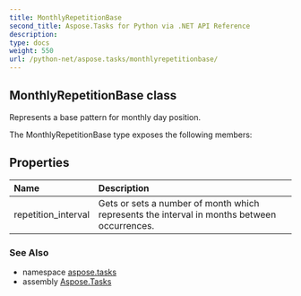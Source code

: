 ```yaml
---
title: MonthlyRepetitionBase
second_title: Aspose.Tasks for Python via .NET API Reference
description: 
type: docs
weight: 550
url: /python-net/aspose.tasks/monthlyrepetitionbase/
---
```


## MonthlyRepetitionBase class

Represents a base pattern for monthly day position.

The MonthlyRepetitionBase type exposes the following members:
## Properties
| Name | Description |
| :- | :- |
|repetition_interval|Gets or sets a number of month which represents the interval in months between occurrences.|

### See Also

* namespace [aspose.tasks](/tasks/python-net/aspose.tasks/)
* assembly [Aspose.Tasks](/tasks/python-net/)

